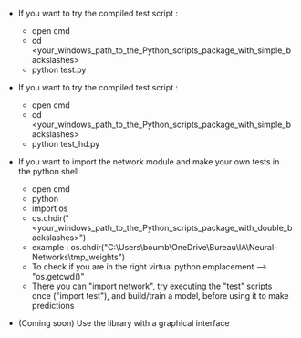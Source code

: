 * If you want to try the compiled test script :
    - open cmd
    - cd <your_windows_path_to_the_Python_scripts_package_with_simple_backslashes>
    - python test.py

* If you want to try the compiled test script :
    - open cmd
    - cd <your_windows_path_to_the_Python_scripts_package_with_simple_backslashes>
    - python test_hd.py

* If you want to import the network module and make your own tests in the python shell
    - open cmd
    - python
    - import os
    - os.chdir("<your_windows_path_to_the_Python_scripts_package_with_double_backslashes>")
    - example : os.chdir("C:\\Users\\boumb\\OneDrive\\Bureau\\IA\\Neural-Networks\\tmp_weights")
    * To check if you are in the right virtual python emplacement --> "os.getcwd()"
    * There you can "import network", try executing the "test" scripts once ("import test"), and build/train a model, before using it to make predictions

* (Coming soon) Use the library with a graphical interface 

